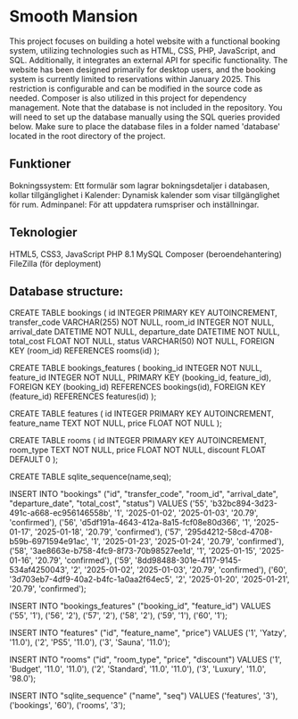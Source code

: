 # Smooth Mansion
This project focuses on building a hotel website with a functional booking system, utilizing technologies such as HTML, CSS, PHP, JavaScript, and SQL. Additionally, it integrates an external API for specific functionality.
The website has been designed primarily for desktop users, and the booking system is currently limited to reservations within January 2025. This restriction is configurable and can be modified in the source code as needed.
Composer is also utilized in this project for dependency management.
Note that the database is not included in the repository. You will need to set up the database manually using the SQL queries provided below. Make sure to place the database files in a folder named 'database' located in the root directory of the project.

## Funktioner
Bokningssystem: Ett formulär som lagrar bokningsdetaljer i databasen, kollar tillgänglighet i
Kalender: Dynamisk kalender som visar tillgänglighet för rum.
Adminpanel: För att uppdatera rumspriser och inställningar.

## Teknologier
HTML5, CSS3, JavaScript
PHP 8.1
MySQL
Composer (beroendehantering)
FileZilla (för deployment)

## Database structure:
CREATE TABLE bookings (
id INTEGER PRIMARY KEY AUTOINCREMENT,
transfer_code VARCHAR(255) NOT NULL,
room_id INTEGER NOT NULL,
arrival_date DATETIME NOT NULL,
departure_date DATETIME NOT NULL,
total_cost FLOAT NOT NULL,
status VARCHAR(50) NOT NULL,
FOREIGN KEY (room_id) REFERENCES rooms(id)
);

CREATE TABLE bookings_features (
booking_id INTEGER NOT NULL,
feature_id INTEGER NOT NULL,
PRIMARY KEY (booking_id, feature_id),
FOREIGN KEY (booking_id) REFERENCES bookings(id),
FOREIGN KEY (feature_id) REFERENCES features(id)
);

CREATE TABLE features (
id INTEGER PRIMARY KEY AUTOINCREMENT,
feature_name TEXT NOT NULL,
price FLOAT NOT NULL
);

CREATE TABLE rooms (
id INTEGER PRIMARY KEY AUTOINCREMENT,
room_type TEXT NOT NULL,
price FLOAT NOT NULL,
discount FLOAT DEFAULT 0
);

CREATE TABLE sqlite_sequence(name,seq);

INSERT INTO "bookings" ("id", "transfer_code", "room_id", "arrival_date", "departure_date", "total_cost", "status") VALUES
('55', 'b32bc894-3d23-491c-a668-ec956146558b', '1', '2025-01-02', '2025-01-03', '20.79', 'confirmed'),
('56', 'd5df191a-4643-412a-8a15-fcf08e80d366', '1', '2025-01-17', '2025-01-18', '20.79', 'confirmed'),
('57', '295d4212-58cd-4708-b59b-6971594e91ac', '1', '2025-01-23', '2025-01-24', '20.79', 'confirmed'),
('58', '3ae8663e-b758-4fc9-8f73-70b98527ee1d', '1', '2025-01-15', '2025-01-16', '20.79', 'confirmed'),
('59', '8dd98488-301e-4117-9145-534af4250043', '2', '2025-01-02', '2025-01-03', '20.79', 'confirmed'),
('60', '3d703eb7-4df9-40a2-b4fc-1a0aa2f64ec5', '2', '2025-01-20', '2025-01-21', '20.79', 'confirmed');

INSERT INTO "bookings_features" ("booking_id", "feature_id") VALUES
('55', '1'),
('56', '2'),
('57', '2'),
('58', '2'),
('59', '1'),
('60', '1');

INSERT INTO "features" ("id", "feature_name", "price") VALUES
('1', 'Yatzy', '11.0'),
('2', 'PS5', '11.0'),
('3', 'Sauna', '11.0');

INSERT INTO "rooms" ("id", "room_type", "price", "discount") VALUES
('1', 'Budget', '11.0', '11.0'),
('2', 'Standard', '11.0', '11.0'),
('3', 'Luxury', '11.0', '98.0');

INSERT INTO "sqlite_sequence" ("name", "seq") VALUES
('features', '3'),
('bookings', '60'),
('rooms', '3');
